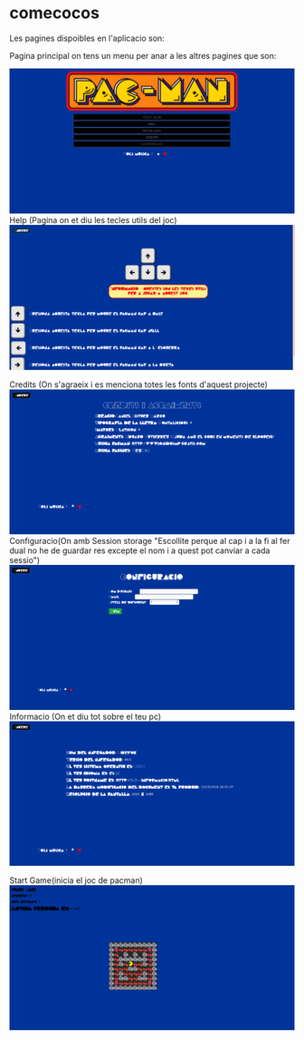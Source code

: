 # comecocos

Les pagines dispoibles en l'aplicacio son:

Pagina principal on tens un menu per anar a les altres pagines que son:

![Principal](pac/1.png)
Help (Pagina on et diu les tecles utils del joc)
![Help](pac/5.png)

Credits (On s'agraeix i es menciona totes les fonts d'aquest projecte)
![credits](pac/3.png)
Configuracio(On amb Session storage "Escollite perque al cap i a la fi al fer dual no he de guardar res excepte el nom i a quest pot canviar a cada sessio")
![Configuracio](pac/2.png)
Informacio (On et diu tot sobre el teu pc)
![Informacio](pac/4.png)

Start Game(inicia el joc de pacman)
![Start Game](pac/6.png)

